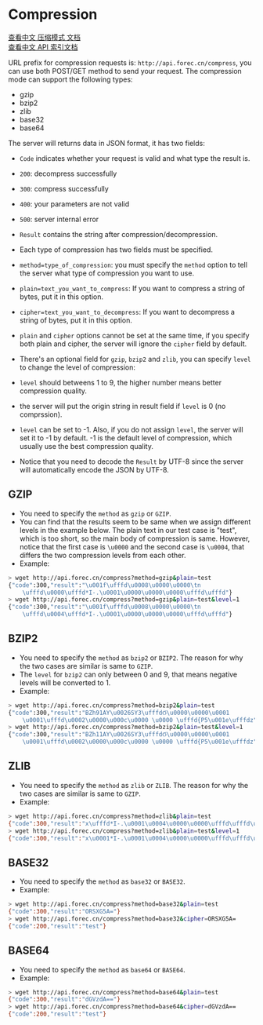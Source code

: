 # Compression

[查看中文 压缩模式 文档](http://blog.forec.cn/apis/compression.html)   
[查看中文 API 索引文档](http://blog.forec.cn/apis/index.html)

URL prefix for compression requests is: `http://api.forec.cn/compress`, you can use both POST/GET method to send your request.
The compression mode can support the following types:
 * gzip
 * bzip2  
 * zlib
 * base32
 * base64

The server will returns data in JSON format, it has two fields:
* `Code` indicates whether your request is valid and what type the result is.  
 * `200`: decompress successfully  
 * `300`: compress successfully  
 * `400`: your parameters are not valid  
 * `500`: server internal error  

* `Result` contains the string after compression/decompression.  
* Each type of compression has two fields must be specified.  
 * `method=type_of_compression`: you must specify the `method` option to tell the server what type of compression you want to use.
 * `plain=text_you_want_to_compress`: If you want to compress a string of bytes, put it in this option.
 * `cipher=text_you_want_to_decompress`: If you want to decompress a string of bytes, put it in this option.
 * `plain` and `cipher` options cannot be set at the same time, if you specify both plain and cipher, the server will ignore the `cipher` field by default.

* There's an optional field for `gzip`, `bzip2` and `zlib`, you can specify `level` to change the level of compression:
 * `level` should betweens 1 to 9, the higher number means better compression quality.
 * the server will put the origin string in result field if `level` is 0 (no comprssion).
 * `level` can be set to -1. Also, if you do not assign `level`, the server will set it to -1 by default. -1 is the default level of compression, which usually use the best compression quality.

* Notice that you need to decode the `Result` by UTF-8 since the server will automatically encode the JSON by UTF-8.

## GZIP
* You need to specify the `method` as `gzip` or `GZIP`.   
* You can find that the results seem to be same when we assign different levels in the example below. The plain text in our test case is "test", which is too short, so the main body of compression is same. However, notice that the first case is `\u0000` and the second case is `\u0004`, that differs the two compression levels from each other.
* Example:
```bash
> wget http://api.forec.cn/compress?method=gzip&plain=test
{"code":300,"result":"\u001f\ufffd\u0008\u0000\u0000\tn
    \ufffd\u0000\ufffd*I-.\u0001\u0000\u0000\u0000\ufffd\ufffd"}
> wget http://api.forec.cn/compress?method=gzip&plain=test&level=1
{"code":300,"result":"\u001f\ufffd\u0008\u0000\u0000\tn
    \ufffd\u0004\ufffd*I-.\u0001\u0000\u0000\u0000\ufffd\ufffd"}
```

## BZIP2
* You need to specify the `method` as `bzip2` or `BZIP2`. The reason for why the two cases are similar is same to `GZIP`.
* The `level` for `bzip2` can only between 0 and 9, that means negative levels will be converted to 1.
* Example:
```bash
> wget http://api.forec.cn/compress?method=bzip2&plain=test
{"code":300,"result":"BZh91AY\u0026SY3\ufffdϬ\u0000\u0000\u0001
    \u0001\ufffd\u0002\u0000\u000c\u0000 \u0000 \ufffd{P5\u001e\ufffdz"}
> wget http://api.forec.cn/compress?method=bzip2&plain=test&level=1
{"code":300,"result":"BZh11AY\u0026SY3\ufffdϬ\u0000\u0000\u0001
    \u0001\ufffd\u0002\u0000\u000c\u0000 \u0000 \ufffd{P5\u001e\ufffdz"}
```

## ZLIB
* You need to specify the `method` as `zlib` or `ZLIB`. The reason for why the two cases are similar is same to `GZIP`.
* Example:
```bash
> wget http://api.forec.cn/compress?method=zlib&plain=test
{"code":300,"result":"x\ufffd*I-.\u0001\u0004\u0000\u0000\ufffd\ufffd\u0004]\u0001\ufffd"}
> wget http://api.forec.cn/compress?method=zlib&plain=test&level=1
{"code":300,"result":"x\u0001*I-.\u0001\u0004\u0000\u0000\ufffd\ufffd\u0004]\u0001\ufffd"}
```

## BASE32
* You need to specify the `method` as `base32` or `BASE32`.
* Example:
```bash
> wget http://api.forec.cn/compress?method=base32&plain=test
{"code":300,"result":"ORSXG5A="}
> wget http://api.forec.cn/compress?method=base32&cipher=ORSXG5A=
{"code":200,"result":"test"}
```

## BASE64
* You need to specify the `method` as `base64` or `BASE64`.
* Example:
```bash
> wget http://api.forec.cn/compress?method=base64&plain=test
{"code":300,"result":"dGVzdA=="}
> wget http://api.forec.cn/compress?method=base64&cipher=dGVzdA==
{"code":200,"result":"test"}
```